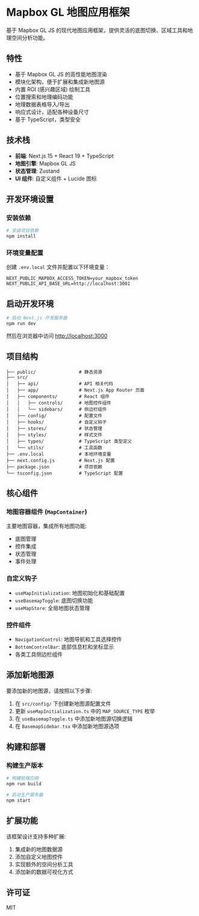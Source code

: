 # Mapbox GL 地图应用框架

基于 Mapbox GL JS 的现代地图应用框架，提供灵活的底图切换、区域工具和地理空间分析功能。

## 特性

- 基于 Mapbox GL JS 的高性能地图渲染
- 模块化架构，便于扩展和集成新地图源
- 内置 ROI (感兴趣区域) 绘制工具
- 位置搜索和地理编码功能
- 地理数据表格导入/导出
- 响应式设计，适配各种设备尺寸
- 基于 TypeScript，类型安全

## 技术栈

- **前端**: Next.js 15 + React 19 + TypeScript
- **地图引擎**: Mapbox GL JS
- **状态管理**: Zustand
- **UI 组件**: 自定义组件 + Lucide 图标

## 开发环境设置

### 安装依赖

```bash
# 安装项目依赖
npm install
```

### 环境变量配置

创建 `.env.local` 文件并配置以下环境变量：

```
NEXT_PUBLIC_MAPBOX_ACCESS_TOKEN=your_mapbox_token
NEXT_PUBLIC_API_BASE_URL=http://localhost:3001
```

## 启动开发环境

```bash
# 启动 Next.js 开发服务器
npm run dev
```

然后在浏览器中访问 [http://localhost:3000](http://localhost:3000)

## 项目结构

```
├── public/                # 静态资源
├── src/
│   ├── api/               # API 相关代码
│   ├── app/               # Next.js App Router 页面
│   ├── components/        # React 组件
│   │   ├── controls/      # 地图控件组件
│   │   └── sidebars/      # 侧边栏组件
│   ├── config/            # 配置文件
│   ├── hooks/             # 自定义钩子
│   ├── stores/            # 状态管理
│   ├── styles/            # 样式文件
│   ├── types/             # TypeScript 类型定义
│   └── utils/             # 工具函数
├── .env.local             # 本地环境变量
├── next.config.js         # Next.js 配置
├── package.json           # 项目依赖
└── tsconfig.json          # TypeScript 配置
```

## 核心组件

### 地图容器组件 (`MapContainer`)

主要地图容器，集成所有地图功能:

- 底图管理
- 控件集成
- 状态管理
- 事件处理

### 自定义钩子

- `useMapInitialization`: 地图初始化和基础配置
- `useBasemapToggle`: 底图切换功能
- `useMapStore`: 全局地图状态管理

### 控件组件

- `NavigationControl`: 地图导航和工具选择控件
- `BottomControlBar`: 底部信息栏和坐标显示
- 各类工具侧边栏组件

## 添加新地图源

要添加新的地图源，请按照以下步骤:

1. 在 `src/config/` 下创建新地图源配置文件
2. 更新 `useMapInitialization.ts` 中的 `MAP_SOURCE_TYPE` 枚举
3. 在 `useBasemapToggle.ts` 中添加新地图源切换逻辑
4. 在 `BasemapSidebar.tsx` 中添加新地图源选项

## 构建和部署

### 构建生产版本

```bash
# 构建前端应用
npm run build

# 启动生产服务器
npm start
```

## 扩展功能

该框架设计支持多种扩展:

1. 集成新的地图数据源
2. 添加自定义地图控件
3. 实现额外的空间分析工具
4. 添加新的数据可视化方式

## 许可证

MIT
